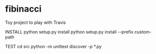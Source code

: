 fibinacci
=========

Toy project to play with Travis


INSTALL
python setup.py install
python setup.py install --prefix custom-path


TEST
cd src
python -m unittest discover -p *.py
